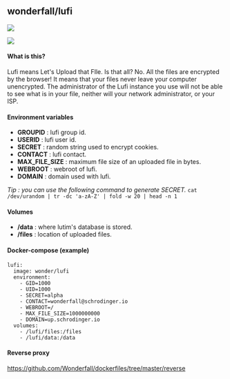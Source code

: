 ## wonderfall/lufi
[![](https://badge.imagelayers.io/wonderfall/lufi:latest.svg)](https://imagelayers.io/?images=wonderfall/lufi:latest 'Get your own badge on imagelayers.io')

![](https://pix.schrodinger.io/H1JZuROt/zh7BXdOK.png)

#### What is this?
Lufi means Let's Upload that FIle.
Is that all? No. All the files are encrypted by the browser! It means that your files never leave your computer unencrypted. The administrator of the Lufi instance you use will not be able to see what is in your file, neither will your network administrator, or your ISP.

#### Environment variables
- **GROUPID** : lufi group id.
- **USERID** : lufi user id.
- **SECRET** : random string used to encrypt cookies.
- **CONTACT** : lufi contact.
- **MAX_FILE_SIZE** : maximum file size of an uploaded file in bytes.
- **WEBROOT** : webroot of lufi.
- **DOMAIN** : domain used with lufi.

*Tip : you can use the following command to generate SECRET.*
`cat /dev/urandom | tr -dc 'a-zA-Z' | fold -w 20 | head -n 1`

#### Volumes
- **/data** : where lutim's database is stored.
- **/files** : location of uploaded files.

#### Docker-compose (example)
```
lufi:
  image: wonder/lufi
  environment:
    - GID=1000
    - UID=1000
    - SECRET=alpha
    - CONTACT=wonderfall@schrodinger.io
    - WEBROOT=/
    - MAX_FILE_SIZE=1000000000
    - DOMAIN=up.schrodinger.io
  volumes:
    - /lufi/files:/files
    - /lufi/data:/data
```

#### Reverse proxy
https://github.com/Wonderfall/dockerfiles/tree/master/reverse
